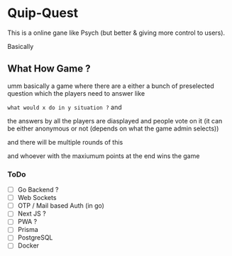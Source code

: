# Quip-Quest

This is a online gane like Psych (but better & giving more control to users).

Basically

## What How Game ?

umm basically a game where there are a either a bunch of preselected question which the players need to answer like

`what would x do in y situation ?` and

the answers by all the players are diasplayed and people vote on it (it can be either anonymous or not (depends on what the game admin selects))

and there will be multiple rounds of this

and whoever with the maxiumum points at the end wins the game

### ToDo

- [ ] Go Backend ?
- [ ] Web Sockets
- [ ] OTP / Mail based Auth (in go)
- [ ] Next JS ?
- [ ] PWA ?
- [ ] Prisma
- [ ] PostgreSQL
- [ ] Docker
